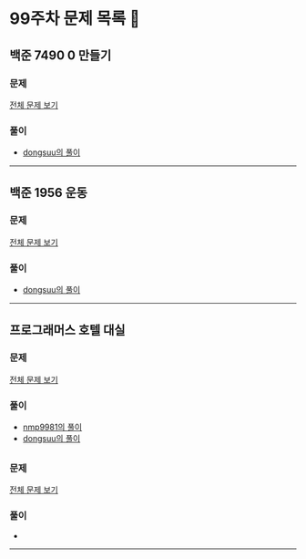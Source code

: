 # 99주차 문제 목록 📝

## 백준 7490 0 만들기

### 문제

[전체 문제 보기](https://www.acmicpc.net/problem/7490)    

### 풀이

- [dongsuu의 풀이](https://hyunn99.tistory.com/236)
___

## 백준 1956 운동

### 문제

[전체 문제 보기](https://www.acmicpc.net/problem/1956)

### 풀이

- [dongsuu의 풀이](https://hyunn99.tistory.com/237)
___

## 프로그래머스 호텔 대실

### 문제

[전체 문제 보기](https://school.programmers.co.kr/learn/courses/30/lessons/155651)

### 풀이

- [nmp9981의 풀이](https://blog.naver.com/tybnasgo/223312812752)
- [dongsuu의 풀이](https://hyunn99.tistory.com/238)

## 

### 문제

[전체 문제 보기]()

### 풀이

- 
___
